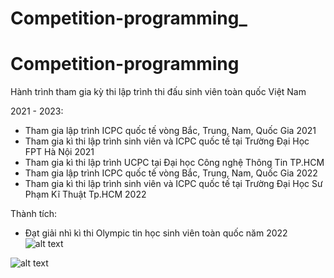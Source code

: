 # Competition-programming_
# Competition-programming

Hành trình tham gia kỳ thi lập trình thi đấu sinh viên toàn quốc Việt Nam

2021 - 2023: 

+ Tham gia lập trình ICPC quốc tế vòng Bắc, Trung, Nam, Quốc Gia 2021
+ Tham gia kì thi lập trình sinh viên và ICPC quốc tế tại Trường Đại Học FPT Hà Nội 2021
+ Tham gia kì thi lập trình UCPC tại Đại học Công nghệ Thông Tin TP.HCM
+ Tham gia lập trình ICPC quốc tế vòng Bắc, Trung, Nam,  Quốc Gia 2022
+ Tham gia kì thi lập trình sinh viên và ICPC quốc tế tại Trường Đại Học Sư Phạm Kĩ Thuật Tp.HCM 2022

Thành tích:
+ Đạt giải nhì kì thi Olympic tin học sinh viên toàn quốc năm 2022
![alt text](https://drive.google.com/file/d/1_pdVamSadEEqIxvHGljamXJjDgAOyPVv/view?usp=sharing)

![alt text](https://scontent.fsgn5-5.fna.fbcdn.net/v/t39.30808-6/318432624_1550173108831309_576899680591151101_n.jpg?stp=cp6_dst-jpg&_nc_cat=100&ccb=1-7&_nc_sid=730e14&_nc_ohc=G2fqdBsFbAoAX-48taQ&_nc_ht=scontent.fsgn5-5.fna&oh=00_AfC3Rq_cHG992RVBjdB92V2w4n8trw2Hvs94OPV8TgmFCg&oe=63F976E4)

